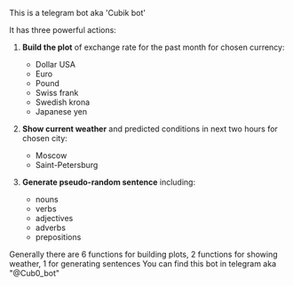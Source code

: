 This is a telegram bot aka 'Cubik bot'

It has three powerful actions:

1. **Build the plot** of exchange rate for the past month for chosen currency:
	* Dollar USA
	* Euro
	* Pound
	* Swiss frank
	* Swedish krona
	* Japanese yen
	
2. **Show current weather** and predicted conditions in next two hours for chosen city:
	* Moscow
	* Saint-Petersburg

3. **Generate pseudo-random sentence** including:
	* nouns
	* verbs
	* adjectives
	* adverbs
	* prepositions
	

Generally there are 6 functions for building plots, 2 functions for showing weather, 1 for generating sentences
You can find this bot in telegram aka "@Cub0_bot"
